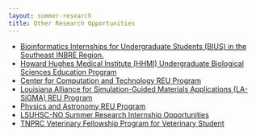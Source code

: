 ```yaml
---
layout: summer-research
title: Other Research Opportunities
---
```


- [Bioinformatics Internships for Undergraduate Students (BIUS) in the Southeast INBRE Region.][1]
- [Howard Hughes Medical Institute (HHMI) Undergraduate Biological Sciences Education Program][2]
- [Center for Computation and Technology REU Program][3]
- [Louisiana Alliance for Simulation-Guided Materials Applications (LA-SiGMA) REU Program][4]
- [Physics and Astronomy REU Program][5]
- [LSUHSC-NO Summer Research Internship Opportunities][6]
- [TNPRC Veterinary Fellowship Program for Veterinary Student][7]

[1]: http://www.programofdistinction.info/
[2]: http://lsuhhmi.com/
[3]: http://reu.cct.lsu.edu/
[4]: http://www.institute.loni.org/lasigma/reu/apply/index.php
[5]: http://www.phys.lsu.edu/newwebsite/undergraduate/reu_program/
[6]: http://www.medschool.lsuhsc.edu/genetics/summer_student_program.aspx
[7]: http://www.tnprc.tulane.edu/training_summer.html